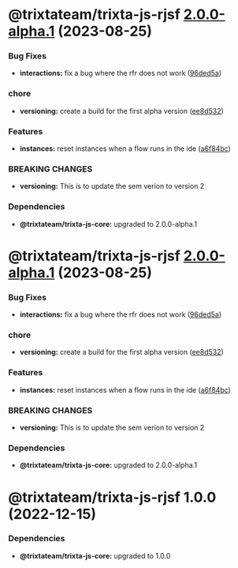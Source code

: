 # @trixtateam/trixta-js-rjsf [2.0.0-alpha.1](https://github.com/trixtateam/trixta-js/compare/@trixtateam/trixta-js-rjsf@1.0.0...@trixtateam/trixta-js-rjsf@2.0.0-alpha.1) (2023-08-25)


### Bug Fixes

* **interactions:** fix a bug where the rfr does not work ([96ded5a](https://github.com/trixtateam/trixta-js/commit/96ded5a4083adf6c422486f572f9c5e58a050614))


### chore

* **versioning:** create a build for the first alpha version ([ee8d532](https://github.com/trixtateam/trixta-js/commit/ee8d5328d408c3c8e32cbeeef519e54c148cacf8))


### Features

* **instances:** reset instances when a flow runs in the ide ([a6f84bc](https://github.com/trixtateam/trixta-js/commit/a6f84bc7a1d745bf73c36724dc40e82086ffbbf4))


### BREAKING CHANGES

* **versioning:** This is to update the sem verion to version 2





### Dependencies

* **@trixtateam/trixta-js-core:** upgraded to 2.0.0-alpha.1

# @trixtateam/trixta-js-rjsf [2.0.0-alpha.1](https://github.com/trixtateam/trixta-js/compare/@trixtateam/trixta-js-rjsf@1.0.0...@trixtateam/trixta-js-rjsf@2.0.0-alpha.1) (2023-08-25)


### Bug Fixes

* **interactions:** fix a bug where the rfr does not work ([96ded5a](https://github.com/trixtateam/trixta-js/commit/96ded5a4083adf6c422486f572f9c5e58a050614))


### chore

* **versioning:** create a build for the first alpha version ([ee8d532](https://github.com/trixtateam/trixta-js/commit/ee8d5328d408c3c8e32cbeeef519e54c148cacf8))


### Features

* **instances:** reset instances when a flow runs in the ide ([a6f84bc](https://github.com/trixtateam/trixta-js/commit/a6f84bc7a1d745bf73c36724dc40e82086ffbbf4))


### BREAKING CHANGES

* **versioning:** This is to update the sem verion to version 2





### Dependencies

* **@trixtateam/trixta-js-core:** upgraded to 2.0.0-alpha.1

# @trixtateam/trixta-js-rjsf 1.0.0 (2022-12-15)





### Dependencies

* **@trixtateam/trixta-js-core:** upgraded to 1.0.0
